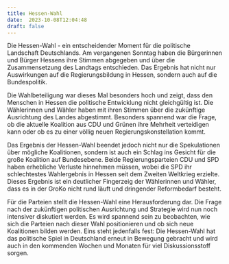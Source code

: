 ```yaml
---
title: Hessen-Wahl
date:  2023-10-08T12:04:48
draft: false
---
```


Die Hessen-Wahl - ein entscheidender Moment für die politische Landschaft Deutschlands. Am vergangenen Sonntag haben die Bürgerinnen und Bürger Hessens ihre Stimmen abgegeben und über die Zusammensetzung des Landtags entschieden. Das Ergebnis hat nicht nur Auswirkungen auf die Regierungsbildung in Hessen, sondern auch auf die Bundespolitik. 

Die Wahlbeteiligung war dieses Mal besonders hoch und zeigt, dass den Menschen in Hessen die politische Entwicklung nicht gleichgültig ist. Die Wählerinnen und Wähler haben mit ihren Stimmen über die zukünftige Ausrichtung des Landes abgestimmt. Besonders spannend war die Frage, ob die aktuelle Koalition aus CDU und Grünen ihre Mehrheit verteidigen kann oder ob es zu einer völlig neuen Regierungskonstellation kommt. 

Das Ergebnis der Hessen-Wahl beendet jedoch nicht nur die Spekulationen über mögliche Koalitionen, sondern ist auch ein Schlag ins Gesicht für die große Koalition auf Bundesebene. Beide Regierungsparteien CDU und SPD haben erhebliche Verluste hinnehmen müssen, wobei die SPD ihr schlechtestes Wahlergebnis in Hessen seit dem Zweiten Weltkrieg erzielte. Dieses Ergebnis ist ein deutlicher Fingerzeig der Wählerinnen und Wähler, dass es in der GroKo nicht rund läuft und dringender Reformbedarf besteht. 

Für die Parteien stellt die Hessen-Wahl eine Herausforderung dar. Die Frage nach der zukünftigen politischen Ausrichtung und Strategie wird nun noch intensiver diskutiert werden. Es wird spannend sein zu beobachten, wie sich die Parteien nach dieser Wahl positionieren und ob sich neue Koalitionen bilden werden. Eins steht jedenfalls fest: Die Hessen-Wahl hat das politische Spiel in Deutschland erneut in Bewegung gebracht und wird auch in den kommenden Wochen und Monaten für viel Diskussionsstoff sorgen.